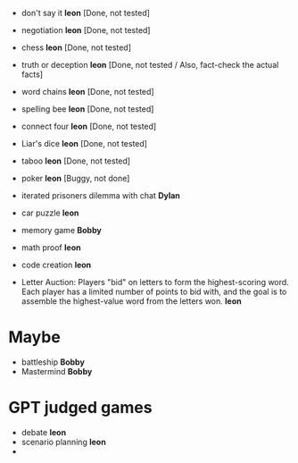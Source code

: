 - don't say it **leon** [Done, not tested]
- negotiation **leon** [Done, not tested]
- chess **leon** [Done, not tested]
- truth or deception **leon** [Done, not tested / Also, fact-check the actual facts]
- word chains **leon** [Done, not tested]
- spelling bee **leon** [Done, not tested]
- connect four **leon** [Done, not tested]
- Liar's dice **leon** [Done, not tested]
- taboo **leon** [Done, not tested]

- poker **leon** [Buggy, not done]

- iterated prisoners dilemma with chat **Dylan**

- car puzzle **leon**
- memory game **Bobby**
- math proof **leon**
- code creation **leon**

- Letter Auction: Players "bid" on letters to form the highest-scoring word. Each player has a limited number of points to bid with, and the goal is to assemble the highest-value word from the letters won. **leon**

# Maybe
- battleship **Bobby**
- Mastermind **Bobby**

# GPT judged games
- debate **leon**
- scenario planning **leon**
- 
